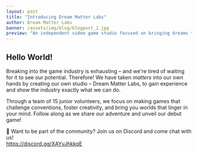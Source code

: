 ```yaml
---
layout: post
title: "Introducing Dream Matter Labs"
author: Dream Matter Labs
banner: /assets/img/blog/blogpost_1.jpg
preview: "An independent video game studio focused on bringing dreams to life."
---
```

<h2 class="post-heading">Hello World!</h2>

Breaking into the game industry is exhausting – and we're tired of waiting for it to see our potential. Therefore! We have taken *matters* into our own hands by creating our own studio – Dream Matter Labs, to gain experience and show the industry exactly what we can do. 

Through a team of 15 junior volunteers, we focus on making games that challenge conventions, foster creativity, and bring you worlds that linger in your mind. Follow along as we share our adventure and unveil our debut game!

💭 Want to be part of the community? Join us on Discord and come chat with us!<br><https://discord.gg/XAYvJhkkqE>